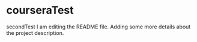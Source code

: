 # courseraTest
secondTest
I am editing the README file. Adding some more details about the project description.
